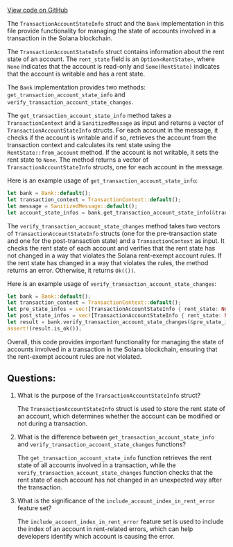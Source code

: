 [View code on GitHub](https://github.com/solana-labs/solana/blob/master/runtime/src/bank/transaction_account_state_info.rs)

The `TransactionAccountStateInfo` struct and the `Bank` implementation in this file provide functionality for managing the state of accounts involved in a transaction in the Solana blockchain. 

The `TransactionAccountStateInfo` struct contains information about the rent state of an account. The `rent_state` field is an `Option<RentState>`, where `None` indicates that the account is read-only and `Some(RentState)` indicates that the account is writable and has a rent state. 

The `Bank` implementation provides two methods: `get_transaction_account_state_info` and `verify_transaction_account_state_changes`. 

The `get_transaction_account_state_info` method takes a `TransactionContext` and a `SanitizedMessage` as input and returns a vector of `TransactionAccountStateInfo` structs. For each account in the message, it checks if the account is writable and if so, retrieves the account from the transaction context and calculates its rent state using the `RentState::from_account` method. If the account is not writable, it sets the rent state to `None`. The method returns a vector of `TransactionAccountStateInfo` structs, one for each account in the message. 

Here is an example usage of `get_transaction_account_state_info`:

```rust
let bank = Bank::default();
let transaction_context = TransactionContext::default();
let message = SanitizedMessage::default();
let account_state_infos = bank.get_transaction_account_state_info(&transaction_context, &message);
```

The `verify_transaction_account_state_changes` method takes two vectors of `TransactionAccountStateInfo` structs (one for the pre-transaction state and one for the post-transaction state) and a `TransactionContext` as input. It checks the rent state of each account and verifies that the rent state has not changed in a way that violates the Solana rent-exempt account rules. If the rent state has changed in a way that violates the rules, the method returns an error. Otherwise, it returns `Ok(())`. 

Here is an example usage of `verify_transaction_account_state_changes`:

```rust
let bank = Bank::default();
let transaction_context = TransactionContext::default();
let pre_state_infos = vec![TransactionAccountStateInfo { rent_state: None }];
let post_state_infos = vec![TransactionAccountStateInfo { rent_state: None }];
let result = bank.verify_transaction_account_state_changes(&pre_state_infos, &post_state_infos, &transaction_context);
assert!(result.is_ok());
```

Overall, this code provides important functionality for managing the state of accounts involved in a transaction in the Solana blockchain, ensuring that the rent-exempt account rules are not violated.
## Questions: 
 1. What is the purpose of the `TransactionAccountStateInfo` struct?
    
    The `TransactionAccountStateInfo` struct is used to store the rent state of an account, which determines whether the account can be modified or not during a transaction.

2. What is the difference between `get_transaction_account_state_info` and `verify_transaction_account_state_changes` functions?
    
    The `get_transaction_account_state_info` function retrieves the rent state of all accounts involved in a transaction, while the `verify_transaction_account_state_changes` function checks that the rent state of each account has not changed in an unexpected way after the transaction.

3. What is the significance of the `include_account_index_in_rent_error` feature set?
    
    The `include_account_index_in_rent_error` feature set is used to include the index of an account in rent-related errors, which can help developers identify which account is causing the error.